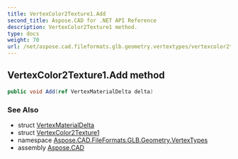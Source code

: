 ```yaml
---
title: VertexColor2Texture1.Add
second_title: Aspose.CAD for .NET API Reference
description: VertexColor2Texture1 method. 
type: docs
weight: 70
url: /net/aspose.cad.fileformats.glb.geometry.vertextypes/vertexcolor2texture1/add/
---
```

## VertexColor2Texture1.Add method

```csharp
public void Add(ref VertexMaterialDelta delta)
```

### See Also

* struct [VertexMaterialDelta](../../vertexmaterialdelta/)
* struct [VertexColor2Texture1](../)
* namespace [Aspose.CAD.FileFormats.GLB.Geometry.VertexTypes](../../vertexcolor2texture1/)
* assembly [Aspose.CAD](../../../)


